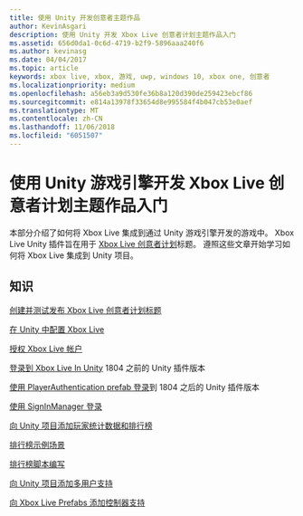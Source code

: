 ```yaml
---
title: 使用 Unity 开发创意者主题作品
author: KevinAsgari
description: 使用 Unity 开发 Xbox Live 创意者计划主题作品入门
ms.assetid: 656d0da1-0c6d-4719-b2f9-5896aaa240f6
ms.author: kevinasg
ms.date: 04/04/2017
ms.topic: article
keywords: xbox live, xbox, 游戏, uwp, windows 10, xbox one, 创意者
ms.localizationpriority: medium
ms.openlocfilehash: a56eb3a9d530fe36b8a120d390de259423ebcf86
ms.sourcegitcommit: e814a13978f33654d8e995584f4b047cb53e0aef
ms.translationtype: MT
ms.contentlocale: zh-CN
ms.lasthandoff: 11/06/2018
ms.locfileid: "6051507"
---
```

# <a name="get-started-developing-an-xbox-live-creators-program-title-with-the-unity-game-engine"></a>使用 Unity 游戏引擎开发 Xbox Live 创意者计划主题作品入门

本部分介绍了如何将 Xbox Live 集成到通过 Unity 游戏引擎开发的游戏中。 Xbox Live Unity 插件旨在用于 [Xbox Live 创意者计划](../developer-program-overview.md#xbox-live-creators-program)标题。 遵照这些文章开始学习如何将 Xbox Live 集成到 Unity 项目。

## <a name="knowledge"></a>知识

[创建并测试发布 Xbox Live 创意者计划标题](create-and-test-a-new-creators-title.md)

[在 Unity 中配置 Xbox Live](configure-xbox-live-in-unity.md)

[授权 Xbox Live 帐户](authorize-xbox-live-accounts.md)

[登录到 Xbox Live In Unity](unity-prefabs-and-sign-in.md) 1804 之前的 Unity 插件版本

[使用 PlayerAuthentication prefab 登录](playerauthentication-prefab-sign-in.md)到 1804 之后的 Unity 插件版本

[使用 SignInManager 登录](sign-in-manager.md)

[向 Unity 项目添加玩家统计数据和排行榜](add-stats-and-leaderboards-in-unity.md)

[排行榜示例场景](setup-leaderboard-example-scene.md)

[排行榜脚本编写](unity-leaderboard-from-scratch.md)

[向 Unity 项目添加多用户支持](add-multi-user-support.md)

[向 Xbox Live Prefabs 添加控制器支持](add-controller-support-to-xbox-live-prefabs.md)
